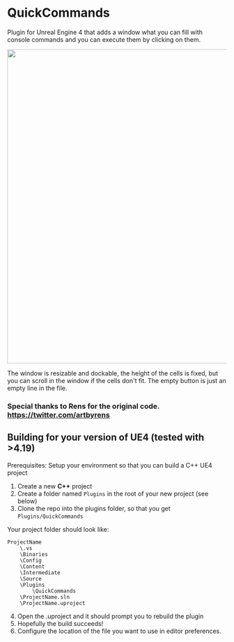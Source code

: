 # QuickCommands
Plugin for Unreal Engine 4 that adds a window what you can fill with console commands and you can execute them by clicking on them.

<img src="https://github.com/AndrisBorbas/QuickCommands/blob/master/Resources/quickcommands.gif?raw=true" width="720" />

The window is resizable and dockable, the height of the cells is fixed, but you can scroll in the window if the cells don't fit.
The empty button is just an empty line in the file.

### Special thanks to Rens for the original code. https://twitter.com/artbyrens

## Building for your version of UE4 (tested with >4.19)

Prerequisites: Setup your environment so that you can build a C++ UE4 project

1. Create a new **C++** project
2. Create a folder named `Plugins` in the root of your new project (see below)
3. Clone the repo into the plugins folder, so that you get `Plugins/QuickCommands`

Your project folder should look like:

```
ProjectName
    \.vs
    \Binaries
    \Config
    \Content
    \Intermediate
    \Source
    \Plugins
        \QuickCommands
    \ProjectName.sln
    \ProjectName.uproject
```
  
4. Open the .uproject and it should prompt you to rebuild the plugin
5. Hopefully the build succeeds!
6. Configure the location of the file you want to use in editor preferences.
